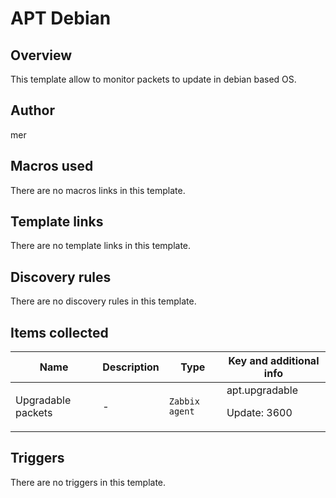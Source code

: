 # APT Debian

## Overview

This template allow to monitor packets to update in debian based OS.



## Author

mer

## Macros used

There are no macros links in this template.

## Template links

There are no template links in this template.

## Discovery rules

There are no discovery rules in this template.

## Items collected

|Name|Description|Type|Key and additional info|
|----|-----------|----|----|
|Upgradable packets|<p>-</p>|`Zabbix agent`|apt.upgradable<p>Update: 3600</p>|


## Triggers

There are no triggers in this template.

